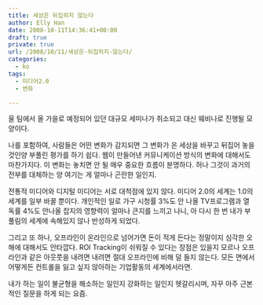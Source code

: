 ```yaml
---
title: 세상은 뒤집히지 않는다
author: Elly Han
date: 2008-10-11T14:36:41+00:00
draft: true
private: true
url: /2008/10/11/세상은-뒤집히지-않는다/
categories:
  - ko
tags:
  - 미디어2.0
  - 변화

---
```

울 팀에서 올 가을로 예정되어 있던 대규모 세미나가 취소되고 대신 웨비나로 진행될 모양이다.  
  
나를 포함하여, 사람들은 어떤 변화가 감지되면 그 변화가 온 세상을 바꾸고 뒤집어 놓을 것인양 부풀린 평가를 하기 쉽다. 웹이 만들어낸 커뮤니케이션 방식의 변화에 대해서도 마찬가지다. 이 변화는 놓치면 안 될 매우 중요한 흐름이 분명하다. 허나 그것이 과거의 전부를 대체하는 양 여기는 게 얼마나 곤란한 일인지.  
  
전통적 미디어와 디지털 미디어는 서로 대척점에 있지 않다. 미디어 2.0의 세계는 1.0의 세계를 일부 바꿀 뿐이다. 개인적인 일로 가구 시청률 3%도 안 나올 TV프로그램과 열독률 4%도 안나올 잡지의 영향력이 얼마나 큰지를 느끼고 나니, 아 다시 한 번 내가 부풀림의 세계에 속해있지 않나 반성하게 되었다.  
  
그리고 또 하나, 오프라인이 온라인으로 넘어가면 돈이 적게 든다는 정말이지 심각한 오해에 대해서도 안타깝다. ROI Tracking이 쉬워질 수 있다는 장점은 있을지 모르나 오프라인과 같은 아웃풋을 내려면 내려면 절대 오프라인에 비해 덜 들지 않는다. 모든 면에서 어떻게든 컨트롤을 잃고 싶지 않아하는 기업활동의 세계에서라면.  
  
내가 하는 일이 불균형을 해소하는 일인지 강화하는 일인지 헷갈리시며, 자꾸 아주 근본적인 질문을 하게 되는 요즘.